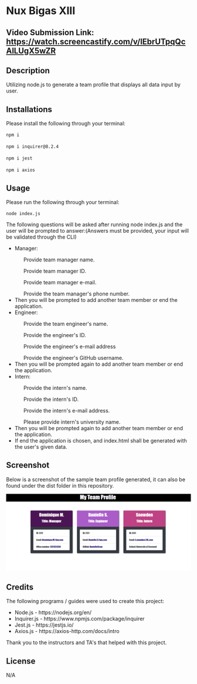 # Nux Bigas XIII

## Video Submission Link: https://watch.screencastify.com/v/lEbrUTpqQcAlLUgX5wZR

## Description

Utilizing node.js to generate a team profile that displays all data input by user.

## Installations

Please install the following through your terminal:

```
npm i

npm i inquirer@8.2.4

npm i jest

npm i axios
```

## Usage

Please run the following through your terminal: 

```
node index.js
```

The following questions will be asked after running node index.js and the user will be prompted to answer:(Answers must be provided, your input will be validated through the CLI)

<ul>
<li>Manager:</li>
<ol>Provide team manager name.</ol>
<ol>Provide team manager ID.</ol>
<ol>Provide team manager e-mail.</ol>
<ol>Provide the team manager's phone number.</ol>
</li>
<li>Then you will be prompted to add another team member or end the application.</li>
<li>Engineer:</li>
<ol>Provide the team engineer's name.</ol>
<ol>Provide the engineer's ID.</ol>
<ol>Provide the engineer's e-mail address</ol>
<ol>Provide the engineer's GitHub username.</ol>
</li>
<li>Then you will be prompted again to add another team member or end the application.</li>
<li>Intern:</li>
<ol>Provide the intern's name.</ol>
<ol>Provide the intern's ID.</ol>
<ol>Provide the intern's e-mail address.</ol>
<ol>Please provide intern's university name.</ol>
</li>
<li>Then you will be prompted again to add another team member or end the application.</li>
<li>If end the application is chosen, and index.html shall be generated with the user's given data. </li>
</ul>


## Screenshot

Below is a screenshot of the sample team profile generated, it can also be found under the dist folder in this repository.

![Team Profile](./assets/images/teamprofile.png)

## Credits

The following programs / guides were used to create this project:

<ul>
<li>Node.js - https://nodejs.org/en/</li>
<li>Inquirer.js - https://www.npmjs.com/package/inquirer</li>
<li>Jest.js - https://jestjs.io/</li>
<li>Axios.js - https://axios-http.com/docs/intro</li>
</ul>

Thank you to the instructors and TA's that helped with this project.

## License

N/A


